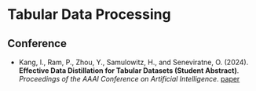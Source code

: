 # Tabular Data Processing

## Conference

- Kang, I., Ram, P., Zhou, Y., Samulowitz, H., and Seneviratne, O. (2024). **Effective Data Distillation for Tabular Datasets (Student Abstract)**. *Proceedings of the AAAI Conference on Artificial Intelligence*. [paper](https://ojs.aaai.org/index.php/AAAI/article/view/30460/32563)
